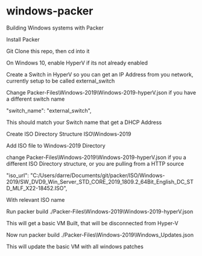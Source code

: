# windows-packer
Building Windows systems with Packer

Install Packer

Git Clone this repo, then cd into it

On Windows 10, enable HyperV if its not already enabled

Create a Switch in HyperV so you can get an IP Address from you network, currently setup to be called external_switch

Change Packer-Files\Windows-2019\Windows-2019-hyperV.json if you have a different switch name

"switch_name": "external_switch",

This should match your Switch name that get a DHCP Address

Create ISO Directory Structure
ISO\Windows-2019

Add ISO file to Windows-2019 Directory

change Packer-Files\Windows-2019\Windows-2019-hyperV.json if you a different ISO Directory structure, or you are pulling from a HTTP source

"iso_url": "C:/Users/darre/Documents/git/packer/ISO/Windows-2019/SW_DVD9_Win_Server_STD_CORE_2019_1809.2_64Bit_English_DC_STD_MLF_X22-18452.ISO",

With relevant ISO name

Run
packer build ./Packer-Files\Windows-2019\Windows-2019-hyperV.json

This will get a basic VM Built, that will be disconnected from Hyper-V

Now run packer build ./Packer-Files\Windows-2019\Windows_Updates.json

This will update the basic VM with all windows patches